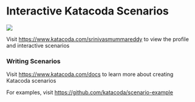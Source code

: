 # Interactive Katacoda Scenarios

[![](http://shields.katacoda.com/katacoda/srinivasmummareddy/count.svg)](https://www.katacoda.com/srinivasmummareddy "Get your profile on Katacoda.com")

Visit https://www.katacoda.com/srinivasmummareddy to view the profile and interactive scenarios

### Writing Scenarios
Visit https://www.katacoda.com/docs to learn more about creating Katacoda scenarios

For examples, visit https://github.com/katacoda/scenario-example
